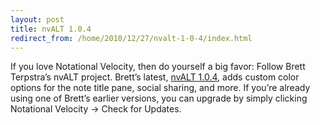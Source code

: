 ```yaml
---
layout: post
title: nvALT 1.0.4
redirect_from: /home/2010/12/27/nvalt-1-0-4/index.html
---
```

<p>If you love Notational Velocity, then do yourself a big favor: Follow Brett Terpstra’s nvALT project.
Brett’s latest, <a href="http://brettterpstra.com/nvalt-1-0-4-custom-colors-social-sharing/">nvALT 1.0.4</a>, adds custom color options for the note title pane, social sharing, and more. If you’re already using one of Brett’s earlier versions, you can upgrade by simply clicking Notational Velocity -&gt; Check for Updates.</p>
